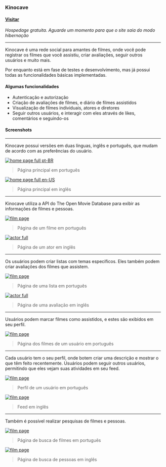 ### Kinocave

#### [Visitar](https://kinocave.azurewebsites.net)

_Hospedage gratuita. Aguarde um momento para que o site saia do modo hibernação_

* * *

Kinocave é uma rede social para amantes de filmes, onde você pode registrar os filmes que você assistiu, criar avaliações, seguir outros usuários e muito mais.

Por enquanto está em fase de testes e desenvolvimento, mas já possui todas as funcionalidades básicas implementadas.

  

#### Algumas funcionalidades

*   Autenticação e autorização
*   Criação de avaliações de filmes, e diário de filmes assistidos
*   Visualização de filmes individuais, atores e diretores
*   Seguir outros usuários, e interagir com eles através de likes, comentários e seguindo-os

#### Screenshots

* * *

Kinocave possui versões em duas línguas, inglês e português, que mudam de acordo com as preferências do usuário.

[![home page full pt-BR](images/kinocave/pt/home-full.png)](/images/kinocave/pt/home-full.png)
>Página principal em português

[![home page full en-US](images/kinocave/en/home-full.png)](/images/kinocave/en/home-full.png)
>Página principal em inglês
---
Kinocave utiliza a API do The Open Movie Database para exibir as informações de filmes e pessoas.

[![film page](images/kinocave/pt/film.png)](/images/kinocave/pt/film.png)
>Página de um filme em português

[![actor full](images/kinocave/en/actor2.png)](/images/kinocave/en/actor2.png)
>Página de um ator em inglês
---
Os usuários podem criar listas com temas específicos. Eles também podem criar avaliações dos filmes que assistem.

[![film page](images/kinocave/pt/list.png)](/images/kinocave/pt/list.png)
>Página de uma lista em português

[![actor full](images/kinocave/en/review.png)](/images/kinocave/en/review.png)
>Página de uma avaliação em inglês
---
Usuários podem marcar filmes como assistidos, e estes são exibidos em seu perfil.

[![film page](images/kinocave/pt/films.png)](/images/kinocave/pt/films.png)
>Página dos filmes de um usuário em português
---
Cada usuário tem o seu perfil, onde botem criar uma descrição e mostrar o que têm feito recentemente. Usuários podem seguir outros usuários, permitindo que eles vejam suas atividades em seu feed.

[![film page](images/kinocave/pt/profile.png)](/images/kinocave/pt/profile.png)
>Perfil de um usuário em português

[![film page](images/kinocave/en/feed.png)](/images/kinocave/en/feed.png)

>Feed em inglês
---
Também é possível realizar pesquisas de filmes e pessoas.

[![film page](images/kinocave/pt/search.jpeg)](/images/kinocave/pt/search.jpeg)
>Página de busca de filmes em português

[![film page](images/kinocave/en/person-search.png)](/images/kinocave/en/person-search.png)
>Página de busca de pessoas em inglês